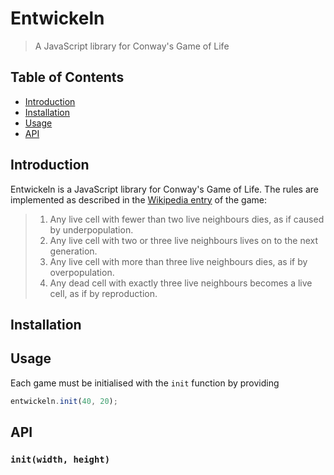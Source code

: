# Entwickeln

> A JavaScript library for Conway's Game of Life

## Table of Contents

* [Introduction](#introduction)
* [Installation](#installation)
* [Usage](#usage)
* [API](#api)

## Introduction

Entwickeln is a JavaScript library for Conway's Game of Life. The rules are
implemented as described in the
[Wikipedia entry](https://en.wikipedia.org/wiki/Conway%27s_Game_of_Life)
of the game:

> 1. Any live cell with fewer than two live neighbours dies,
as if caused by underpopulation.
> 2. Any live cell with two or three live neighbours lives on to the next generation.
> 3. Any live cell with more than three live neighbours dies, as if by overpopulation.
> 4. Any dead cell with exactly three live neighbours becomes a live cell, as if by reproduction.

## Installation



## Usage

Each game must be initialised with the `init` function by providing

```javascript
entwickeln.init(40, 20);
```

## API

### `init(width, height)`
